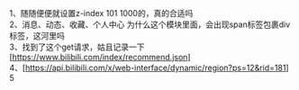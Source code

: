 1、随随便便就设置z-index 101 1000的，真的合适吗  
2、消息、动态、收藏、个人中心 为什么这个模块里面，会出现span标签包裹div标签，这河里吗  
3、找到了这个get请求，姑且记录一下[https://www.bilibili.com/index/recommend.json]  
4、[https://api.bilibili.com/x/web-interface/dynamic/region?ps=12&rid=181]  
5
